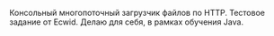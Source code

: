 Консольный многопоточный загрузчик файлов по HTTP.
Тестовое задание от Ecwid. Делаю для себя, в рамках обучения Java.
